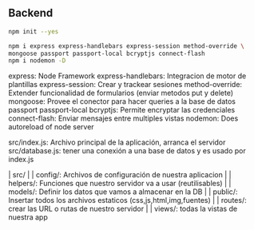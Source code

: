 ## Backend

```bash
npm init --yes
```

```bash
npm i express express-handlebars express-session method-override \
mongoose passport passport-local bcryptjs connect-flash
npm i nodemon -D
```

express: Node Framework
express-handlebars: Integracion de motor de plantillas
express-session: Crear y trackear sesiones
method-override: Extender funcionalidad de formularios (enviar metodos put y delete)
mongoose: Provee el conector para hacer queries a la base de datos
passport
passport-local
bcryptjs: Permite encryptar las credenciales
connect-flash: Enviar mensajes entre multiples vistas
nodemon: Does autoreload of node server

src/index.js: Archivo principal de la aplicación, arranca el servidor
src/database.js: tener una conexión a una base de datos y es usado por index.js

| src/
| | config/: Archivos de configuración de nuestra aplicacion
| | helpers/: Funciones que nuestro servidor va a usar (reutilisables)
| | models/: Definir los datos que vamos a almacenar en la DB
| | public/: Insertar todos los archivos estaticos (css,js,html,img,fuentes)
| | routes/: crear las URL o rutas de nuestro servidor
| | views/: todas la vistas de nuestra app
